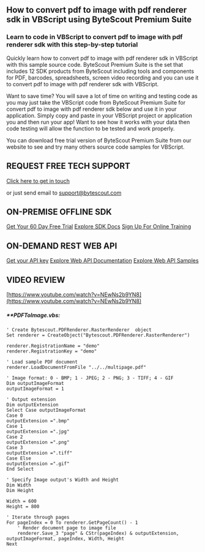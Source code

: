## How to convert pdf to image with pdf renderer sdk in VBScript using ByteScout Premium Suite

### Learn to code in VBScript to convert pdf to image with pdf renderer sdk with this step-by-step tutorial

Quickly learn how to convert pdf to image with pdf renderer sdk in VBScript with this sample source code. ByteScout Premium Suite is the set that includes 12 SDK products from ByteScout including tools and components for PDF, barcodes, spreadsheets, screen video recording and you can use it to convert pdf to image with pdf renderer sdk with VBScript.

Want to save time? You will save a lot of time on writing and testing code as you may just take the VBScript code from ByteScout Premium Suite for convert pdf to image with pdf renderer sdk below and use it in your application.  Simply copy and paste in your VBScript project or application you and then run your app! Want to see how it works with your data then code testing will allow the function to be tested and work properly.

You can download free trial version of ByteScout Premium Suite from our website to see and try many others source code samples for VBScript.

## REQUEST FREE TECH SUPPORT

[Click here to get in touch](https://bytescout.zendesk.com/hc/en-us/requests/new?subject=ByteScout%20Premium%20Suite%20Question)

or just send email to [support@bytescout.com](mailto:support@bytescout.com?subject=ByteScout%20Premium%20Suite%20Question) 

## ON-PREMISE OFFLINE SDK 

[Get Your 60 Day Free Trial](https://bytescout.com/download/web-installer?utm_source=github-readme)
[Explore SDK Docs](https://bytescout.com/documentation/index.html?utm_source=github-readme)
[Sign Up For Online Training](https://academy.bytescout.com/)


## ON-DEMAND REST WEB API

[Get your API key](https://pdf.co/documentation/api?utm_source=github-readme)
[Explore Web API Documentation](https://pdf.co/documentation/api?utm_source=github-readme)
[Explore Web API Samples](https://github.com/bytescout/ByteScout-SDK-SourceCode/tree/master/PDF.co%20Web%20API)

## VIDEO REVIEW

[https://www.youtube.com/watch?v=NEwNs2b9YN8](https://www.youtube.com/watch?v=NEwNs2b9YN8)




<!-- code block begin -->

##### ****PDFToImage.vbs:**
    
```
' Create Bytescout.PDFRenderer.RasterRenderer  object
Set renderer = CreateObject("Bytescout.PDFRenderer.RasterRenderer")

renderer.RegistrationName = "demo"
renderer.RegistrationKey = "demo"

' Load sample PDF document
renderer.LoadDocumentFromFile "../../multipage.pdf"

' Image format: 0 - BMP; 1 - JPEG; 2 - PNG; 3 - TIFF; 4 - GIF
Dim outputImageFormat
outputImageFormat = 1

' Output extension
Dim outputExtension
Select Case outputImageFormat
Case 0
outputExtension =".bmp"
Case 1
outputExtension =".jpg"
Case 2
outputExtension =".png"
Case 3
outputExtension =".tiff"
Case Else
outputExtension =".gif"
End Select

' Specify Image output's Width and Height
Dim Width
Dim Height

Width = 600
Height = 800

' Iterate through pages
For pageIndex = 0 To renderer.GetPageCount() - 1
	' Render document page to image file
	renderer.Save_3 "page" & CStr(pageIndex) & outputExtension, outputImageFormat, pageIndex, Width, Height
Next



```

<!-- code block end -->